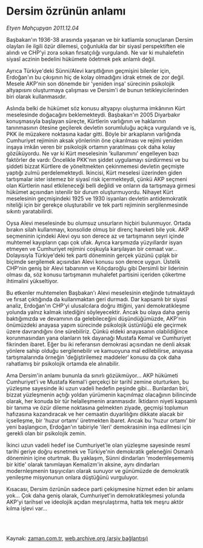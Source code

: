 # Dersim özrünün anlamı

*Etyen Mahçupyan 2011.12.04*

<td class="columnist-detail">
<p>Başbakan'ın 1936-38 arasında yaşanan ve bir katliamla sonuçlanan Dersim olayları ile ilgili özür dilemesi, çoğunlukla dar bir siyasî perspektiften ele alındı ve CHP'yi zora sokan fırsatçılığı vurgulandı. Ne var ki muhalefetin siyasî aczinin bedelini hükümete ödetmek pek anlamlı değil.</p>
<p>
<div id="haberMetinDiv">
<p>Ayrıca Türkiye'deki Sünni/Alevi karşıtlığının geçmişini bilenler için, Erdoğan'ın bu çıkışının hiç de kolay olmadığını idrak etmek de zor değil. Mesele AKP'nin son dönemde bir 'yeniden inşa' sürecinin psikolojik altyapısını oluşturmaya çalışması ve Dersim'i de bunun tetikleyicilerinden biri olarak kullanmasıdır.
<p>Aslında belki de hükümet söz konusu altyapıyı oluşturma imkânının Kürt meselesinde doğacağını beklemekteydi. Başbakan'ın 2005 Diyarbakır konuşmasıyla başlayan süreçte, Kürtlerin varlığının ve haklarının tanınmasının ötesine geçilerek devletin sorumluluğu açıkça vurgulandı ve iş, PKK ile müzakere noktasına kadar gitti. Böyle bir arkaplanın varlığında Cumhuriyet rejiminin aksak yönlerinin öne çıkarılması ve rejimi yeniden inşaya imkân veren bir psikolojik ortamın yaratılması çok daha kolay gözüküyordu. Ne var ki Kürt meselesinin 'kullanımını' engelleyen bazı faktörler de vardı: Öncelikle PKK'nın şiddet uygulamayı sürdürmesi ve bu şiddeti bizzat Kürtlere de yöneltmekten çekinmemesi devletin geçmişte yaptığı zulmü perdelemekteydi. İkincisi, Kürt meselesi üzerinden giden tartışmalar ister istemez bir siyasî risk içermekteydi, çünkü AKP seçmeni olan Kürtlerin nasıl etkileneceği belli değildi ve onların da tartışmaya girmesi hükümet açısından istenilir bir durum oluşturmuyordu. Nihayet Kürt meselesinin geçmişindeki 1925 ve 1930 isyanları devletin antidemokratik niteliği için bir gerekçe oluşturabilir ve tek parti rejiminin sergilenmesinde sıkıntı yaratabilirdi.
<p>Oysa Alevi meselesinde bu olumsuz unsurların hiçbiri bulunmuyor. Ortada bırakın silah kullanmayı, konsolide olmuş bir direnç hareketi bile yok. AKP seçmeninin içindeki Alevi oyu son derece az ve tartışmanın seyri içinde muhtemel kayıpların çapı çok ufak. Ayrıca karşımızda yüzyıllardır isyan etmeyen ve Cumhuriyet rejimini coşkuyla karşılayan bir cemaat var... Dolayısıyla Türkiye'deki tek parti döneminin gerçek yüzünü çıplak bir biçimde sergilemek açısından Alevi konusu son derece uygun. Üstelik CHP'nin geniş bir Alevi tabanının ve Kılıçdaroğlu gibi Dersimli bir liderinin olması da, söz konusu tartışmanın muhalefet partisini içeriden çökertme ihtimalini yükseltiyor.
<p>Bu etkenler muhtemelen Başbakan'ı Alevi meselesinin eteğinde tutmaktaydı ve fırsat çıktığında da kullanmaktan geri durmadı. Dar kapsamlı bir siyasî analiz, Erdoğan'ın CHP'yi ulusalcılara doğru ittiğini, yani demokratikleşme yolunda yalnız kalmak istediğini söyleyecektir. Ancak bu olaya daha geniş baktığımızda ve devamının da gelebileceğini düşündüğümüzde, AKP'nin önümüzdeki anayasa yapım sürecinde psikolojik üstünlüğü ele geçirmek üzere davrandığını öne sürebiliriz. Çünkü eldeki anayasanın olabildiğince korunmasından yana olanların tek dayanağı Mustafa Kemal ve Cumhuriyet fikrinden ibaret. Eğer bu iki referansın demokrasi açısından ne denli aksak yönlere sahip olduğu sergilenebilir ve kamuoyuna mal edilebilirse, anayasa tartışmalarında örneğin 'değiştirilemez maddeler' konusu da çok daha rahatlamış bir psikolojik ortamda ele alınabilir.
<p>Ama Dersim'in anlamı bununla da sınırlı gözükmüyor... AKP hükümeti Cumhuriyet'i ve Mustafa Kemal'i gerçekçi bir tarihî zemine oturturken, bu yüzleşme sayesinde iki uzun vadeli hedefin peşinde gibi... Bunlardan biri, bizzat yüzleşmenin açtığı yoldan yürümenin kaçınılmaz olacağının bilincinde olarak, her konuda bir tür helalleşmenin aranmasıdır. İktidarın niyeti kapsamlı bir tanıma ve özür dileme noktasına gelmekten ziyade, geçmişi toplumun hafızasına kazandıracak ve her cemaatin duyarlılığını dikkate alacak bir içselleşme, bir 'huzur ortamı' üretmekten ibaret. Ancak bu 'huzur ortamı' bir yeni başlangıcın, Erdoğan'ın tabiriyle 'ileri' demokrasinin inşa edilmesi için gerekli olan bir psikolojik zemin.
<p>İkinci uzun vadeli hedef ise Cumhuriyet'le olan yüzleşme sayesinde resmî tarihi geriye doğru esnetmek ve Türkiye'nin demokratik geleneğini Osmanlı döneminin içine oturtmak. Bu yaklaşım, Sünni dindarları 'modernleşememiş bir kitle' olarak tanımlayan Kemalizm'in aksine, aynı dindarları modernleşmenin taşıyıcıları olarak sunuyor ve günümüzde de demokratik yenileşme misyonunun onlara düştüğünü vurguluyor.
<p>Kısacası, Dersim özrünün sadece parti çekişmesine hizmet eden bir anlamı yok... Çok daha geniş olarak, Cumhuriyet'in demokratikleşmesi yolunda AKP'yi tarihsel ve ideolojik açıdan meşrulaştırma, hatta tek meşru aktör kılma işlevi var... </p></p></p></p></p></p></p></div>
</p>


<p><br>
		 </br></p></td>

Kaynak: [zaman.com.tr](http://zaman.com.tr/yazar.do?yazino=1209959), [web.archive.org (arşiv bağlantısı)](http://web.archive.org/web/20120126030601/http://www.zaman.com.tr/yazar.do?yazino=1209959)
